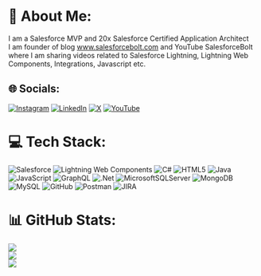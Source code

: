 # 💫 About Me:
I am a Salesforce MVP and 20x Salesforce Certified Application Architect <br>I am founder of blog www.salesforcebolt.com and YouTube SalesforceBolt where I am sharing videos related to Salesforce Lightning, Lightning Web Components, Integrations, Javascript etc.<br>


## 🌐 Socials:
[![Instagram](https://img.shields.io/badge/Instagram-%23E4405F.svg?logo=Instagram&logoColor=white)](https://instagram.com/@iamkapilbatra) [![LinkedIn](https://img.shields.io/badge/LinkedIn-%230077B5.svg?logo=linkedin&logoColor=white)](https://linkedin.com/in/hellokapil) [![X](https://img.shields.io/badge/X-black.svg?logo=X&logoColor=white)](https://x.com/iamkapilbatra) [![YouTube](https://img.shields.io/badge/YouTube-%23FF0000.svg?logo=YouTube&logoColor=white)](https://youtube.com/@SalesforceBolt) 

# 💻 Tech Stack:
![Salesforce](https://img.shields.io/badge/Salesforce-gray?style=for-the-badge&logo=salesforce) ![Lightning Web Components](https://img.shields.io/badge/Lightning%20Web%20Components-blue?style=for-the-badge&logo=lightning
) ![C#](https://img.shields.io/badge/c%23-%23239120.svg?style=for-the-badge&logo=csharp&logoColor=white) ![HTML5](https://img.shields.io/badge/html5-%23E34F26.svg?style=for-the-badge&logo=html5&logoColor=white) ![Java](https://img.shields.io/badge/java-%23ED8B00.svg?style=for-the-badge&logo=openjdk&logoColor=white) ![JavaScript](https://img.shields.io/badge/javascript-%23323330.svg?style=for-the-badge&logo=javascript&logoColor=%23F7DF1E) ![GraphQL](https://img.shields.io/badge/-GraphQL-E10098?style=for-the-badge&logo=graphql&logoColor=white) ![.Net](https://img.shields.io/badge/.NET-5C2D91?style=for-the-badge&logo=.net&logoColor=white) ![MicrosoftSQLServer](https://img.shields.io/badge/Microsoft%20SQL%20Server-CC2927?style=for-the-badge&logo=microsoft%20sql%20server&logoColor=white) ![MongoDB](https://img.shields.io/badge/MongoDB-%234ea94b.svg?style=for-the-badge&logo=mongodb&logoColor=white) ![MySQL](https://img.shields.io/badge/mysql-4479A1.svg?style=for-the-badge&logo=mysql&logoColor=white) ![GitHub](https://img.shields.io/badge/github-%23121011.svg?style=for-the-badge&logo=github&logoColor=white) ![Postman](https://img.shields.io/badge/Postman-FF6C37?style=for-the-badge&logo=postman&logoColor=white) ![JIRA](https://img.shields.io/badge/JIRA-blue?style=for-the-badge&logo=jira)
# 📊 GitHub Stats:
![](https://github-readme-stats.vercel.app/api?username=batra-kapil&theme=dark&hide_border=false&include_all_commits=false&count_private=false)<br/>
![](https://github-readme-streak-stats.herokuapp.com/?user=batra-kapil&theme=dark&hide_border=false)<br/>
![](https://github-readme-stats.vercel.app/api/top-langs/?username=batra-kapil&theme=dark&hide_border=false&include_all_commits=false&count_private=false&layout=compact)


